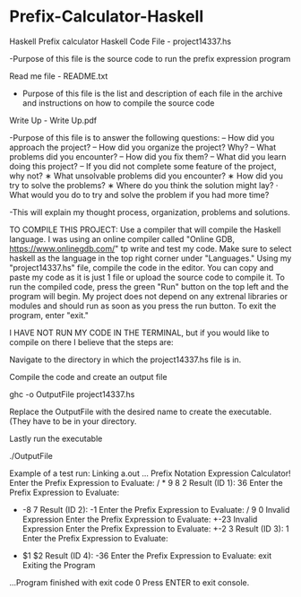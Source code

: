 # Prefix-Calculator-Haskell
Haskell Prefix calculator
Haskell Code File - project14337.hs

-Purpose of this file is the source code to run the prefix expression program


Read me file - README.txt

- Purpose of this file is the list and description of each file in the archive and instructions on how to compile the source code

Write Up - Write Up.pdf


-Purpose of this file is to answer the following questions: 
– How did you approach the project?
– How did you organize the project? Why?
– What problems did you encounter?
– How did you fix them?
– What did you learn doing this project?
– If you did not complete some feature of the project, why not?
∗ What unsolvable problems did you encounter?
∗ How did you try to solve the problems?
∗ Where do you think the solution might lay?
· What would you do to try and solve the problem if you had more time?

-This will explain my thought process, organization, problems and solutions. 

TO COMPILE THIS PROJECT: 
Use a compiler that will compile the Haskell language. I was using an online compiler called "Online GDB, https://www.onlinegdb.com/" tp write and test my code. Make sure to select haskell as the language in the top right corner under "Languages." Using my "project14337.hs" file, compile the code in the editor. You can copy and paste my code as it is just 1 file or upload the source code to compile it. To run the compiled code, press the green "Run" button on the top left and the program will begin. My project does not depend on any extrenal libraries or modules and should run as soon as you press the run button. To exit the program, enter "exit."

I HAVE NOT RUN MY CODE IN THE TERMINAL, but if you would like to compile on there I believe that the steps are:

Navigate to the directory in which the project14337.hs file is in.

Compile the code and create an output file

ghc -o OutputFile project14337.hs

Replace the OutputFile with the desired name to create the executable. (They have to be in your directory.

Lastly run the executable

./OutputFile

Example of a test run: 
Linking a.out ...
Prefix Notation Expression Calculator!
Enter the Prefix Expression to Evaluate: 
/ * 9 8 2
Result (ID 1): 36
Enter the Prefix Expression to Evaluate: 
+ -8 7
Result (ID 2): -1
Enter the Prefix Expression to Evaluate: 
/ 9 0
Invalid Expression
Enter the Prefix Expression to Evaluate: 
+-23
Invalid Expression
Enter the Prefix Expression to Evaluate: 
+-2 3
Result (ID 3): 1
Enter the Prefix Expression to Evaluate: 
* $1 $2
Result (ID 4): -36
Enter the Prefix Expression to Evaluate: 
exit
Exiting the Program


...Program finished with exit code 0
Press ENTER to exit console.
